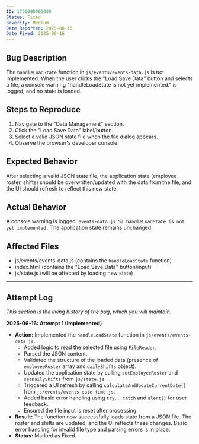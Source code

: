 ```yaml
---
ID: 1750000000000 
Status: Fixed
Severity: Medium
Date Reported: 2025-06-15
Date Fixed: 2025-06-16
---
```


## Bug Description
The `handleLoadState` function in `js/events/events-data.js` is not implemented. When the user clicks the "Load Save Data" button and selects a file, a console warning "handleLoadState is not yet implemented." is logged, and no state is loaded.

## Steps to Reproduce
1. Navigate to the "Data Management" section.
2. Click the "Load Save Data" label/button.
3. Select a valid JSON state file when the file dialog appears.
4. Observe the browser's developer console.

## Expected Behavior
After selecting a valid JSON state file, the application state (employee roster, shifts) should be overwritten/updated with the data from the file, and the UI should refresh to reflect this new state.

## Actual Behavior
A console warning is logged: `events-data.js:52 handleLoadState is not yet implemented.` The application state remains unchanged.

## Affected Files
- js/events/events-data.js (contains the `handleLoadState` function)
- index.html (contains the "Load Save Data" button/input)
- js/state.js (will be affected by loading new state)

---

## Attempt Log
*This section is the living history of the bug, which you will maintain.*

**2025-06-16: Attempt 1 (Implemented)**
- **Action:** Implemented the `handleLoadState` function in `js/events/events-data.js`.
  - Added logic to read the selected file using `FileReader`.
  - Parsed the JSON content.
  - Validated the structure of the loaded data (presence of `employeeRoster` array and `dailyShifts` object).
  - Updated the application state by calling `setEmployeeRoster` and `setDailyShifts` from `js/state.js`.
  - Triggered a UI refresh by calling `calculateAndUpdateCurrentDate()` from `js/events/events-date-time.js`.
  - Added basic error handling using `try...catch` and `alert()` for user feedback.
  - Ensured the file input is reset after processing.
- **Result:** The function now successfully loads state from a JSON file. The roster and shifts are updated, and the UI reflects these changes. Basic error handling for invalid file type and parsing errors is in place.
- **Status:** Marked as Fixed.

